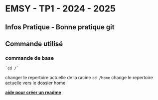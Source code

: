 # EMSY - TP1 - 2024 - 2025
## Infos Pratique - Bonne pratique git
## Commande utilisé
### commande de base

	`cd /`
 changer le repertoire actuelle de la racine
 	`cd /home` 
  change le repertoire actuelle vers le dossier home

 **[aide pour créer un readme](https://docs.github.com/fr/get-started/writing-on-github/getting-started-with-writing-and-formatting-on-github/basic-writing-and-formatting-syntax#GitHub-flavored-markdown)**
